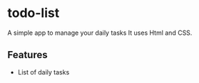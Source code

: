 # todo-list
A simple app to manage your daily tasks
It uses Html and CSS.

## Features
* List of daily tasks